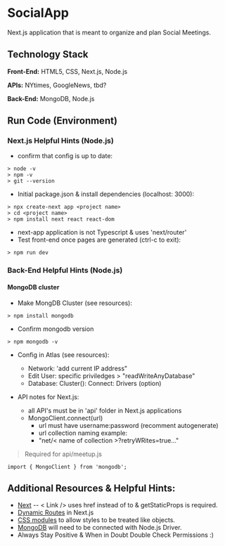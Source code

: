 # SocialApp
Next.js application that is meant to organize and plan Social Meetings. 

## Technology Stack
**Front-End:** HTML5, CSS, Next.js, Node.js

**APIs:**  NYtimes, GoogleNews, tbd?

**Back-End:** MongoDB, Node.js



## Run Code (Environment)
### Next.js Helpful Hints (Node.js)
- confirm that config is up to date:

```
> node -v
> npm -v
> git --version
```

- Initial package.json & install dependencies (localhost: 3000):
```
> npx create-next app <project name>
> cd <project name>
> npm install next react react-dom
```
- next-app application is not Typescript & uses 'next/router'
- Test front-end once pages are generated (ctrl-c to exit):
```
> npm run dev
```

### Back-End Helpful Hints (Node.js)
#### MongoDB cluster
- Make MongDB Cluster (see resources):
```
> npm install mongodb
```

- Confirm mongodb version
```
> npm mongodb -v
```
- Config in Atlas (see resources):
    - Network: 'add current IP address"
    - Edit User: specific priviledges > "readWriteAnyDatabase" 
    - Database: Cluster(): Connect: Drivers (option)
    
- API notes for Next.js:
    - all API's must be in 'api' folder in Next.js applications
    - MongoClient.connect(url)
        - url must have username:password (recomment autogenerate) 
        - url collection naming example: 
        - "net/< name of collection >?retryWRites=true..."
    
> Required for api/meetup.js
```
import { MongoClient } from 'mongodb';
```



## Additional Resources & Helpful Hints:
- [Next](https://nextjs.org/docs/getting-started#system-requirements)
-- < Link /> uses href instead of to & getStaticProps is required. 
- [Dynamic Routes](https://nextjs.org/docs/routing/dynamic-routes) in Next.js
- [CSS modules](https://create-react-app.dev/docs/adding-a-css-modules-stylesheet/) to allow styles to be treated like objects.
- [MongoDB](https://www.mongodb.com/) will need to be connected with Node.js Driver.
- Always Stay Positive & When in Doubt Double Check Permissions :) 